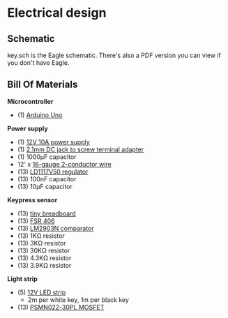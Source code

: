 # Electrical design

## Schematic

key.sch is the Eagle schematic.
There's also a PDF version you can view if you don't have Eagle.

## Bill Of Materials

**Microcontroller**
* (1) [Arduino Uno](https://www.adafruit.com/product/50)

**Power supply**
* (1) [12V 10A power supply](https://www.amazon.com/SUPERNIGHT-100-240V-5-5x2-1mm-Converter-Flexible/dp/B00LWQ2GS0)
* (1) [2.1mm DC jack to screw terminal adapter](https://www.adafruit.com/products/368)
* (1) 1000µF capacitor
* 12' x [16-gauge 2-conductor wire](http://www.homedepot.com/p/Southwire-By-the-Foot-16-2-Black-Stranded-Landscape-Lighting-Wire-55213199/204725046)
* (13) [LD1117V50 regulator](http://www.digikey.com/short/395tz2)
* (13) 100nF capacitor
* (13) 10µF capacitor

**Keypress sensor**
* (13) [tiny breadboard](https://www.adafruit.com/products/65)
* (13) [FSR 406](https://www.adafruit.com/products/1075)
* (13) [LM2903N comparator](http://www.digikey.com/short/3bc118)
* (13) 1KΩ resistor
* (13) 3KΩ resistor
* (13) 30KΩ resistor
* (13) 4.3KΩ resistor
* (13) 3.9KΩ resistor

**Light strip**
* (5) [12V LED strip](http://www.lightingever.com/12v-led-strip-light-3528-4100057-ww.html)
    - 2m per white key, 1m per black key
* (13) [PSMN022-30PL MOSFET](http://www.digikey.com/short/391mv8)
